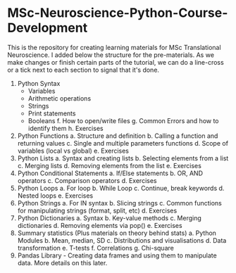 # MSc-Neuroscience-Python-Course-Development

This is the repository for creating learning materials for MSc Translational Neuroscience. I added below the structure for the pre-materials. As we make changes or finish certain parts of the tutorial, we can do a line-cross or a tick next to each section to signal that it's done.

1.	Python Syntax
    -  Variables
    - Arithmetic operations
    - Strings
    - Print statements
    - Booleans
f.	How to open/write files
g.	Common Errors and how to identify them
h.	Exercises
2.	Python Functions
a.	Structure and definition
b.	Calling a function and returning values
c.	Single and multiple parameters functions
d.	Scope of variables (local vs global)
e.	Exercises
3.	Python Lists 
a.	Syntax and creating lists
b.	Selecting elements from a list
c.	Merging lists
d.	Removing elements from the list
e.	Exercises
4.	Python Conditional Statements
a.	If/Else statements
b.	OR, AND operators
c.	Comparison operators
d.	Exercises
5.	Python Loops
a.	For loop
b.	While Loop
c.	Continue, break keywords
d.	Nested loops
e.	Exercises
6.	Python Strings
a.	For IN syntax
b.	Slicing strings
c.	Common functions for manipulating strings (format, split, etc)
d.	Exercises
7.	Python Dictionaries
a.	Syntax
b.	Key-value methods
c.	Merging dictionaries
d.	Removing elements via pop()
e.	Exercises
8.	Summary statistics (Plus materials on theory behind stats)
a.	Python Modules
b.	Mean, median, SD
c.	Distributions and visualisations
d.	Data transformation
e.	T-tests
f.	Correlations
g.	Chi-square
9.  Pandas Library - Creating data frames and using them to manipulate data. More details on this later.
